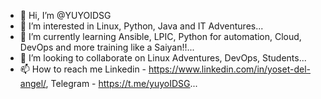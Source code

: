- 👋 Hi, I’m @YUYOIDSG
- 👀 I’m interested in Linux, Python, Java and IT Adventures...
- 🌱 I’m currently learning Ansible, LPIC, Python for automation, Cloud, DevOps and more training like a Saiyan!!...
- 💞️ I’m looking to collaborate on Linux Adventures, DevOps, Students...
- 📫 How to reach me Linkedin - https://www.linkedin.com/in/yoset-del-angel/, Telegram - https://t.me/yuyoIDSG...

<!---
YUYOIDSG/YUYOIDSG is a ✨ special ✨ repository because its `README.md` (this file) appears on your GitHub profile.
You can click the Preview link to take a look at your changes.
--->
